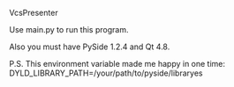 VcsPresenter

Use main.py to run this program.

Also you must have PySide 1.2.4 and Qt 4.8.

P.S. This environment variable made me happy in one time:
DYLD_LIBRARY_PATH=/your/path/to/pyside/libraryes